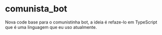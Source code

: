 # comunista_bot
Nova code base para o comunistinha bot, a ideia é refaze-lo em TypeScript que é uma linguagem que eu uso atualmente.
